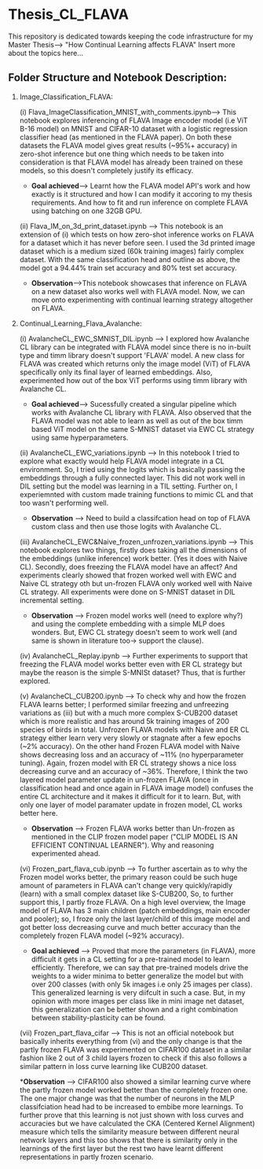 # Thesis_CL_FLAVA
This repository is dedicated towards keeping the code infrastructure for my Master Thesis--> "How Continual Learning affects FLAVA"
Insert more about the topics here...

## Folder Structure and Notebook Description:  
1) Image_Classification_FLAVA:<br>
   
   (i) Flava_ImageClassification_MNIST_with_comments.ipynb--> This notebook explores inferencing of FLAVA Image encoder model (i.e ViT B-16 model) on MNIST and CIFAR-10 dataset with a logistic regression classifier head (as mentioned in the FLAVA paper). On both these datasets the FLAVA model gives great results (~95%+ accuracy) in zero-shot inference but one thing which needs to be taken into consideration is that FLAVA  model has already been trained on these models, so this doesn't completely justify its efficacy.
   * __Goal achieved__--> Learnt how the FLAVA model API's work and how exactly is it structured and how I can modify it accoring to my thesis requirements. And how to fit and run inference on complete FLAVA using batching on one 32GB GPU.

   (ii) Flava_IM_on_3d_print_dataset.ipynb --> This notebook is an extension of  (i) which tests on how zero-shot inference works on FLAVA for a dataset which it has never before seen. I used the 3d printed image dataset which is a medium sized (60k training images) fairly complex dataset. With the same classification head and outline as above, the model got a 94.44% train set accuracy and 80% test set accuracy.
   * __Observation__-->This notebook showcases that inference on FLAVA on a new dataset also works well with FLAVA model. Now, we can move onto experimenting with continual learning strategy altogether on FLAVA.
  
2) Continual_Learning_Flava_Avalanche: <br>

   (i) AvalancheCL_EWC_SMNIST_DIL.ipynb --> I explored how Avalanche CL library can be integrated with FLAVA model since there is no in-built type and timm library doesn't support 'FLAVA' model. A new class for FLAVA was created which returns only the image model (ViT) of FLAVA specifically only its final layer of learned embeddings. Also, experimented how out of the box ViT performs using timm library with Avalanche CL.
   * __Goal achieved__--> Sucessfully created a singular pipeline which works with Avalanche CL library with FLAVA. Also observed that the FLAVA model was not able to learn as well as out of the box timm based ViT model on the same S-MNIST dataset via EWC CL strategy using same hyperparameters.
  
   (ii) AvalancheCL_EWC_variations.ipynb --> In this notebook I tried to explore what exactly would help FLAVA model integrate in a CL environment. So, I tried using the logits which is basically passing the embeddings through a fully connected layer. This did not work well in DIL setting but the model was learning in a TIL setting. Further on, I experiemnted with custom made training functions to mimic CL and that too wasn't performing well.
   * __Observation__ --> Need to build a classifcation head on top of FLAVA custom class and then use those logits with Avalanche CL.

   (iii) AvalancheCL_EWC&Naive_frozen_unfrozen_variations.ipynb --> This notebook explores two things, firstly does taking all the dimensions of the embeddings (unlike inference) work better. (Yes it does with Naive CL). Secondly, does freezing the FLAVA model have an affect? And experiments clearly showed that frozen worked well with EWC and Naive CL strategy oth but un-frozen FLAVA only worked well with Naive CL strategy. All experiments were done on S-MNIST dataset in DIL incremental setting.
   * __Observation__ --> Frozen model works well (need to explore why?) and using the complete embedding with a simple MLP does wonders. But, EWC CL strategy doesn't seem to work well (and same is shown in literature too-> support the clause).

   (iv) AvalancheCL_Replay.ipynb --> Further experiments to support that freezing the FLAVA model works better even with ER CL strategy but maybe the reason is the simple S-MNISt dataset? Thus, that is further explored.

   (v) AvalancheCL_CUB200.ipynb --> To check why and how the frozen FLAVA learns better; I performed similar freezing and unfreezing variations as (iii) but with a much more complex S-CUB200 dataset which is more realistic and has around 5k training images of 200 species of birds in total. Unfrozen FLAVA models with Naive and ER CL strategy either learn very very slowly or stagnate after a few epochs (~2% accuracy). On the other hand Frozen FLAVA model with Naive shows decreasing loss and an accuracy of ~11% (no hyperparameter tuning). Again, frozen model with ER CL strategy shows a nice loss decreasing curve and an accuracy of ~36%. Therefore, I think the two layered model parameter update in un-frozen FLAVA (once in classification head and once again in FLAVA image model) confuses the entire CL architecture and it makes it difficult for it to learn. But, with only one layer of model paramater update in frozen model, CL works better here.
    * __Observation__ --> Frozen FLAVA works better than Un-frozen as mentioned in the CLIP frozen model paper ("CLIP MODEL IS AN EFFICIENT CONTINUAL LEARNER"). Why and reasoning experimented ahead.

   (vi) Frozen_part_flava_cub.ipynb --> To further ascertain as to why the Frozen model works better, the primary reason could be such huge amount of parameters in FLAVA can't change very quickly/rapidly (learn) with a small complex dataset like S-CUB200, So, to further support this, I partly froze FLAVA. On a high level overview, the Image model of FLAVA has 3 main children (patch embeddings, main encoder and pooler); so, I froze only the last layer/child of this image model and got better loss decreasing curve and much better accuracy than the completely frozen FLAVA model (~92% accuracy).
    * __Goal achieved__ --> Proved that more the parameters (in FLAVA), more difficult it gets in a CL setting for a pre-trained model to learn efficiently. Therefore, we can say that pre-trained models drive the weights to a wider minima to better generalize the model but with over 200 classes (with only 5k images i.e only 25 images per class). This generalized learning is very diifcult in such a case. But, in my opinion with more images per class like in mini image net dataset, this generalization can be better shown and a right combination between stability-plasticity can be found.
  
   (vii) Frozen_part_flava_cifar --> This is not an official notebook but basically inherits everything from (vi) and the only change is that the partly frozen FLAVA was experimented on CIFAR100 dataset in a similar fashion like 2 out of 3 child layers frozen to check if this also follows a similar pattern in loss curve learning like CUB200 dataset.
   
   *__Observation__ --> CIFAR100 also showed a similar learning curve where the partly frozen model worked better than the completely frozen one. The one major change was that the number of neurons in the MLP classifciation head had to be increased to embibe more learnings. To further prove that this learning is not just shown with loss curves and accuracies but we have calculated the CKA (Centered Kernel Alignment) measure which tells the similarity measure between different neural network layers and this too shows that there is similarity only in the learnings of the first layer but the rest two have learnt different representations in partly frozen scenario.

  
   



